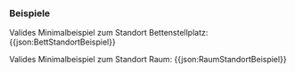 ### Beispiele

Valides Minimalbeispiel zum Standort Bettenstellplatz:
{{json:BettStandortBeispiel}}


Valides Minimalbeispiel zum Standort Raum:
{{json:RaumStandortBeispiel}}

